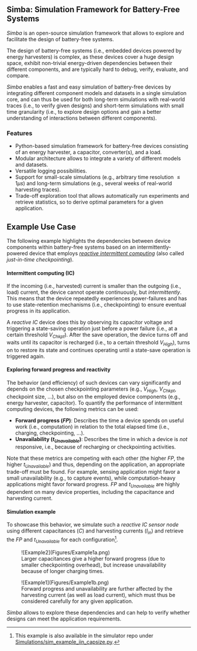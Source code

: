 
## Simba: Simulation Framework for Battery-Free Systems

*Simba* is an open-source simulation framework that allows to explore and facilitate the design of battery-free systems.

The design of battery-free systems (i.e., embedded devices powered by energy harvesters) is complex, as these devices cover a huge design space, exhibit non-trivial energy-driven dependencies between their different components, and are typically hard to debug, verify, evaluate, and compare.

*Simba* enables a fast and easy simulation of battery-free devices by integrating different component models and datasets in a single simulation core, and can thus be used for both long-term simulations with real-world traces (i.e., to verify given designs) and short-term simulations with small time granularity (i.e., to explore design options and gain a better understanding of interactions between different components). 
### Features

- Python-based simulation framework for battery-free devices consisting of an energy harvester, a capacitor, converter(s), and a load.
- Modular architecture allows to integrate a variety of different models and datasets.
- Versatile logging possibilities.
- Support for small-scale simulations (e.g., arbitrary time resolution $\leq 1\mu s$) and long-term simulations (e.g., several weeks of real-world harvesting traces).
- Trade-off exploration tool that allows automatically run experiments and retrieve statistics, so to derive optimal parameters for a given application.

## Example Use Case

The following example highlights the dependencies between device components within battery-free systems based on an intermittently-powered device that employs [*reactive intermittent computing*](https://royalsocietypublishing.org/doi/10.1098/rsta.2019.0158) (also called *just-in-time checkpointing*).
#### Intermittent computing (IC)

If the incoming (i.e., harvested) current is smaller than the outgoing (i.e., load) current, the device cannot operate continuously, but *intermittently*. This means that the device repeatedly experiences power-failures and has to use state-retention mechanisms (i.e., checkpointing) to ensure eventual progress in its application. 

A *reactive IC* device does this by observing its capacitor voltage and triggering a state-saving operation just before a power failure (i.e., at a certain threshold $V_{Chkpt}$). After the save operation, the device turns off and waits until its capacitor is recharged (i.e., to a certain threshold $V_{High}$), turns on to restore its state and continues operating until a state-save operation is triggered again.

#### Exploring forward progress and reactivity 

The behavior (and efficiency) of such devices can vary significantly and depends on the chosen checkpointing parameters (e.g., $V_{High}$, $V_{Chkpt}$, checkpoint size, ...), but also on the employed device components (e.g., energy harvester, capacitor). To quantify the performance of intermittent computing devices, the following metrics can be used:

- **Forward progress ($FP$)**: Describes the time a device spends on useful work (i.e., computation) in relation to the total elapsed time (i.e., charging, checkpointing, ...).
- **Unavailability ($t_{Unavailable}$)**: Describes the time in which a device is *not* responsive, i.e., because of recharging or checkpointing activities.

Note that these metrics are competing with each other (the higher $FP$, the higher $t_{Unavailable}$) and thus, depending on the application, an appropriate trade-off must be found. For example, sensing application might favor a small unavailability (e.g., to capture events), while computation-heavy applications might favor forward progress.
$FP$ and $t_{Unavailable}$ are highly dependent on many device properties, including the capacitance and harvesting current.
#### Simulation example

To showcase this behavior, we simulate such a *reactive IC sensor node* using different capacitances ($C$) and harvesting currents ($I_{in}$) and retrieve the $FP$ and $t_{Unavailable}$ for each configuration[^1].
[^1]: This example is also available in the simulator repo under [Simulations/sim_example_iin_capsize.py](https://github.com/simbaframework/simba/blob/master/Simulations/sim_example_iin_capsize.py).

<figure markdown>
  ![Example2](Figures/Example1a.png)
  <figcaption>Larger capacitances give a higher forward progress (due to smaller checkpointing overhead), but increase unavailability because of longer charging times.</figcaption>
</figure>


<figure markdown>
  ![Example1](Figures/Example1b.png)
  <figcaption>Forward progress and unavailability are further affected by the harvesting current (as well as load current), which must thus be considered carefully for any given application.</figcaption>
</figure>

*Simba* allows to explore these dependencies and can help to verify whether designs can meet the application requirements. 

